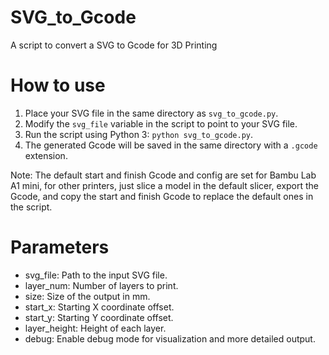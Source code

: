 # SVG_to_Gcode
A script to convert a SVG to Gcode for 3D Printing

# How to use
1. Place your SVG file in the same directory as `svg_to_gcode.py`.
2. Modify the `svg_file` variable in the script to point to your SVG file.
3. Run the script using Python 3: `python svg_to_gcode.py`.
4. The generated Gcode will be saved in the same directory with a `.gcode` extension.

Note: The default start and finish Gcode and config are set for Bambu Lab A1 mini, for other printers, just slice a model in the default slicer, export the Gcode, and copy the start and finish Gcode to replace the default ones in the script.

# Parameters
- svg_file: Path to the input SVG file.
- layer_num: Number of layers to print.
- size: Size of the output in mm.
- start_x: Starting X coordinate offset.
- start_y: Starting Y coordinate offset.
- layer_height: Height of each layer.
- debug: Enable debug mode for visualization and more detailed output.

